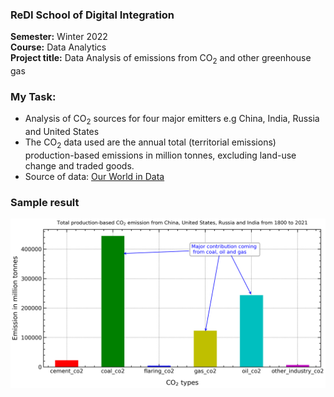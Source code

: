 ### **ReDI School of Digital Integration**
**Semester:** Winter 2022 <br>
**Course:** Data Analytics <br>
**Project title:** Data Analysis of emissions from CO$_{2}$ and other greenhouse gas 

### **My Task:**
- Analysis of CO$_{2}$ sources for four major emitters e.g China, India, Russia and United States
- The CO$_{2}$ data used are the annual total (territorial emissions) production-based emissions in million tonnes, excluding land-use change and traded goods.
- Source of data: [Our World in Data](https://github.com/owid/co2-data)

### **Sample result**
![CO$_{2}$ emissions from China, United States, India and Russia](sample_image.png)


